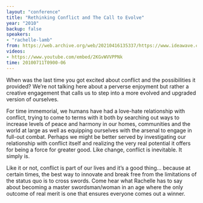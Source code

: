 ```yaml
---
layout: "conference"
title: "Rethinking Conflict and The Call to Evolve"
year: "2010"
backup: false
speakers:
- "rachelle-lamb"
from: https://web.archive.org/web/20210416135337/https://www.ideawave.ca/the-conference/rethinking-conflict-and-the-call-to-evolve
videos:
- https://www.youtube.com/embed/2KGvWVVPPNk
time: 20100711T0900-06
---
```


When was the last time you got excited about conflict and the possibilities it
provided? We’re not talking here about a perverse enjoyment but rather a
creative engagement that calls us to step into a more evolved and upgraded
version of ourselves.  

For time immemorial, we humans have had a love-hate relationship with
conflict, trying to come to terms with it both by searching out ways to
increase levels of peace and harmony in our homes, communities and the world
at large as well as equipping ourselves with the arsenal to engage in full-out
combat. Perhaps we might be better served by investigating our relationship
with conflict itself and realizing the very real potential it offers for being
a force for greater good. Like change, conflict is inevitable. It simply is.

Like it or not, conflict is part of our lives and it’s a good thing&#8230; because
at certain times, the best way to innovate and break free from the limitations
of the status quo is to cross swords. Come hear what Rachelle has to say about
becoming a master swordsman/woman in an age where the only outcome of real
merit is one that ensures everyone comes out a winner.
